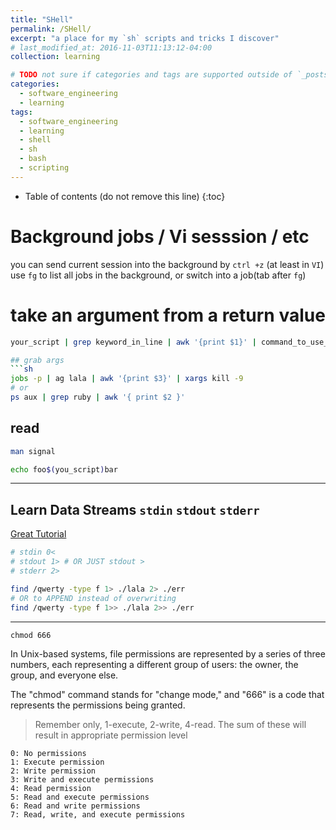 ```yaml
---
title: "SHell"
permalink: /SHell/
excerpt: "a place for my `sh` scripts and tricks I discover"
# last_modified_at: 2016-11-03T11:13:12-04:00
collection: learning

# TODO not sure if categories and tags are supported outside of `_posts` dir
categories:
  - software_engineering
  - learning
tags:
  - software_engineering
  - learning
  - shell
  - sh
  - bash
  - scripting
---
```


* Table of contents (do not remove this line)
{:toc}
# Background jobs / Vi sesssion / etc

you can send current session into the background by `ctrl +z` (at least in `VI`)
use `fg` to list all jobs in the background, or switch into a job(tab after `fg`)

# take an argument from a return value

```sh
your_script | grep keyword_in_line | awk '{print $1}' | command_to_use_return_value_from_the_previous_step

## grab args
```sh
jobs -p | ag lala | awk '{print $3}' | xargs kill -9
# or
ps aux | grep ruby | awk '{ print $2 }'
```

## read 
```sh
man signal
```


```sh
echo foo$(you_script)bar
```

---

## Learn Data Streams `stdin` `stdout` `stderr`

[Great Tutorial](https://www.youtube.com/watch?app=desktop&v=zMKacHGuIHI)

```sh
# stdin 0<
# stdout 1> # OR JUST stdout >
# stderr 2>
```

```sh
find /qwerty -type f 1> ./lala 2> ./err
# OR to APPEND instead of overwriting
find /qwerty -type f 1>> ./lala 2>> ./err
```

---

```
chmod 666
```

In Unix-based systems, file permissions are represented by a series of three numbers, each representing a different group of users: the owner, the group, and everyone else. 

The "chmod" command stands for "change mode," and "666" is a code that represents the permissions being granted.

> Remember only, 1-execute, 2-write, 4-read. The sum of these will result in appropriate permission level

    0: No permissions
    1: Execute permission
    2: Write permission
    3: Write and execute permissions
    4: Read permission
    5: Read and execute permissions
    6: Read and write permissions
    7: Read, write, and execute permissions
